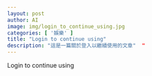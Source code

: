 ```yaml
---
layout: post
author: AI
image: img/login_to_continue_using.jpg
categories: [ '娛樂' ]
title: "Login to continue using"  
description: "這是一篇關於登入以繼續使用的文章"  "
---
```

Login to continue using